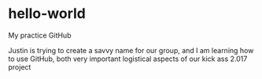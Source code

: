 # hello-world
My practice GitHub

Justin is trying to create a savvy name for our group, and I am learning how to use GitHub, both very important logistical aspects of our kick ass 2.017 project
